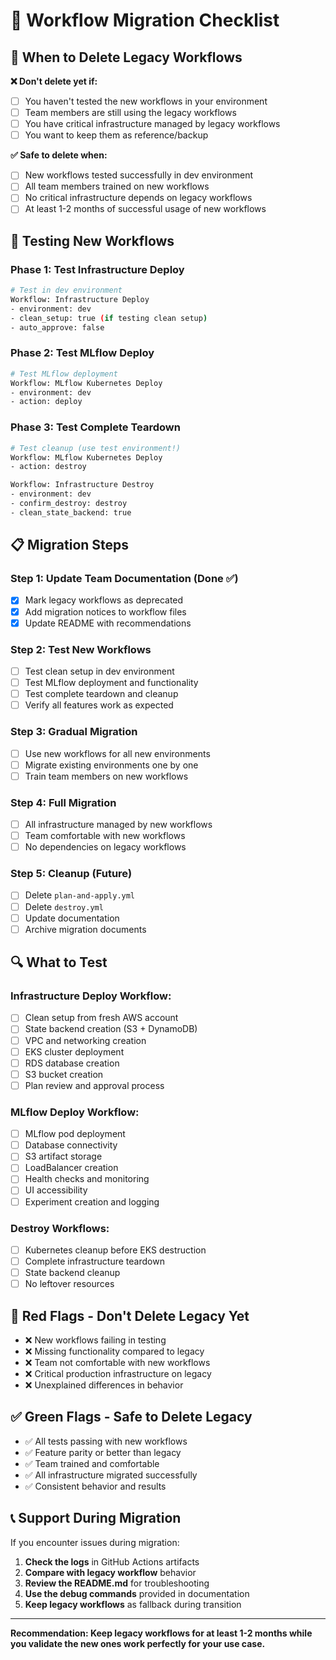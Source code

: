 # 🔄 Workflow Migration Checklist

## 📅 **When to Delete Legacy Workflows**

**❌ Don't delete yet if:**
- [ ] You haven't tested the new workflows in your environment
- [ ] Team members are still using the legacy workflows  
- [ ] You have critical infrastructure managed by legacy workflows
- [ ] You want to keep them as reference/backup

**✅ Safe to delete when:**
- [ ] New workflows tested successfully in dev environment
- [ ] All team members trained on new workflows
- [ ] No critical infrastructure depends on legacy workflows
- [ ] At least 1-2 months of successful usage of new workflows

## 🧪 **Testing New Workflows**

### **Phase 1: Test Infrastructure Deploy**
```bash
# Test in dev environment
Workflow: Infrastructure Deploy
- environment: dev  
- clean_setup: true (if testing clean setup)
- auto_approve: false
```

### **Phase 2: Test MLflow Deploy**
```bash
# Test MLflow deployment
Workflow: MLflow Kubernetes Deploy
- environment: dev
- action: deploy
```

### **Phase 3: Test Complete Teardown**
```bash
# Test cleanup (use test environment!)
Workflow: MLflow Kubernetes Deploy
- action: destroy

Workflow: Infrastructure Destroy  
- environment: dev
- confirm_destroy: destroy
- clean_state_backend: true
```

## 📋 **Migration Steps**

### **Step 1: Update Team Documentation (Done ✅)**
- [x] Mark legacy workflows as deprecated
- [x] Add migration notices to workflow files
- [x] Update README with recommendations

### **Step 2: Test New Workflows**
- [ ] Test clean setup in dev environment
- [ ] Test MLflow deployment and functionality  
- [ ] Test complete teardown and cleanup
- [ ] Verify all features work as expected

### **Step 3: Gradual Migration**
- [ ] Use new workflows for all new environments
- [ ] Migrate existing environments one by one
- [ ] Train team members on new workflows

### **Step 4: Full Migration**
- [ ] All infrastructure managed by new workflows
- [ ] Team comfortable with new workflows
- [ ] No dependencies on legacy workflows

### **Step 5: Cleanup (Future)**
- [ ] Delete `plan-and-apply.yml`
- [ ] Delete `destroy.yml`  
- [ ] Update documentation
- [ ] Archive migration documents

## 🔍 **What to Test**

### **Infrastructure Deploy Workflow:**
- [ ] Clean setup from fresh AWS account
- [ ] State backend creation (S3 + DynamoDB)
- [ ] VPC and networking creation
- [ ] EKS cluster deployment
- [ ] RDS database creation
- [ ] S3 bucket creation
- [ ] Plan review and approval process

### **MLflow Deploy Workflow:**
- [ ] MLflow pod deployment
- [ ] Database connectivity
- [ ] S3 artifact storage  
- [ ] LoadBalancer creation
- [ ] Health checks and monitoring
- [ ] UI accessibility
- [ ] Experiment creation and logging

### **Destroy Workflows:**
- [ ] Kubernetes cleanup before EKS destruction
- [ ] Complete infrastructure teardown
- [ ] State backend cleanup
- [ ] No leftover resources

## 🚨 **Red Flags - Don't Delete Legacy Yet**

- ❌ New workflows failing in testing
- ❌ Missing functionality compared to legacy
- ❌ Team not comfortable with new workflows  
- ❌ Critical production infrastructure on legacy
- ❌ Unexplained differences in behavior

## ✅ **Green Flags - Safe to Delete Legacy**

- ✅ All tests passing with new workflows
- ✅ Feature parity or better than legacy
- ✅ Team trained and comfortable
- ✅ All infrastructure migrated successfully  
- ✅ Consistent behavior and results

## 📞 **Support During Migration**

If you encounter issues during migration:

1. **Check the logs** in GitHub Actions artifacts
2. **Compare with legacy workflow** behavior  
3. **Review the README.md** for troubleshooting
4. **Use the debug commands** provided in documentation
5. **Keep legacy workflows** as fallback during transition

---

**Recommendation: Keep legacy workflows for at least 1-2 months while you validate the new ones work perfectly for your use case.**
